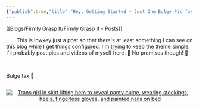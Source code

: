 ```yaml
---
{"publish":true,"title":"Hey, Getting Started – Just One Bulgy Pic for Now 👀","created":"2025-02-07","cssclasses":""}
---
```



[[Blogs/Firmly Grasp It/Firmly Grasp It - Posts]]

<p style="text-indent: 2em;">
  This is lowkey just a post so that there's at least something I can see on
  this blog while I get things configured. I'm trying to keep the theme simple.
  I'll probably post pics and videos of myself here. 🍆 No promises though! 🤞
</p>

<p>&nbsp;</p>

<p>Bulge tax 💜</p>

<p>
  <a
    href="https://blogger.googleusercontent.com/img/b/R29vZ2xl/AVvXsEi4ETMYNChrWYFL5rl5oa03vjlgqDN-x0JDkm0VIoD-7hBxhKk5rgexcXM4vV_QiIU1nwgw7eTqhnQHui-acAkPYOTsPRBwmTt_fczxxTMomix1-vVXwh7joSboWxMeR17k73r8p0e6BUruh2kZp3pE5S_NcoGXQH8jVzBoTm2R-dcOiuN2BTgCTcdDwQI3/s1600/2024_10_08_02502.jpg"
    style="display: block; padding: 1em 0px; text-align: center;"
    ><img
      alt="Trans girl in skirt lifting hem to reveal panty bulge, wearing stockings, heels, fingerless gloves, and painted nails on bed"
      border="0"
      data-original-height="2456"
      data-original-width="2665"
      src="https://blogger.googleusercontent.com/img/b/R29vZ2xl/AVvXsEi4ETMYNChrWYFL5rl5oa03vjlgqDN-x0JDkm0VIoD-7hBxhKk5rgexcXM4vV_QiIU1nwgw7eTqhnQHui-acAkPYOTsPRBwmTt_fczxxTMomix1-vVXwh7joSboWxMeR17k73r8p0e6BUruh2kZp3pE5S_NcoGXQH8jVzBoTm2R-dcOiuN2BTgCTcdDwQI3/s1600/2024_10_08_02502.jpg"
  /></a>
</p>
